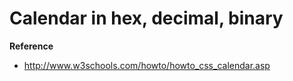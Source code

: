 # Calendar in  hex, decimal, binary
__Reference__
* http://www.w3schools.com/howto/howto_css_calendar.asp